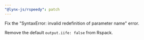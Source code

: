 ```yaml
---
"@lynx-js/rspeedy": patch
---
```


Fix the "SyntaxError: invalid redefinition of parameter name" error.

Remove the default `output.iife: false` from Rspack.

